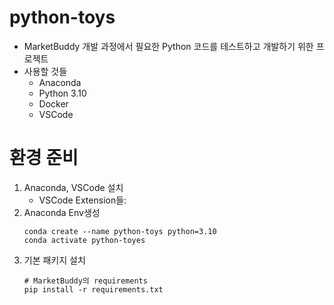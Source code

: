 # python-toys
* MarketBuddy 개발 과정에서 필요한 Python 코드를 테스트하고 개발하기 위한 프로젝트
* 사용할 것들
    * Anaconda
    * Python 3.10
    * Docker
    * VSCode

# 환경 준비
1. Anaconda, VSCode 설치
    * VSCode Extension들:
1. Anaconda Env생성
   ```
   conda create --name python-toys python=3.10
   conda activate python-toyes
   ```
1. 기본 패키지 설치
    ```
    # MarketBuddy의 requirements
    pip install -r requirements.txt
    ```
    
